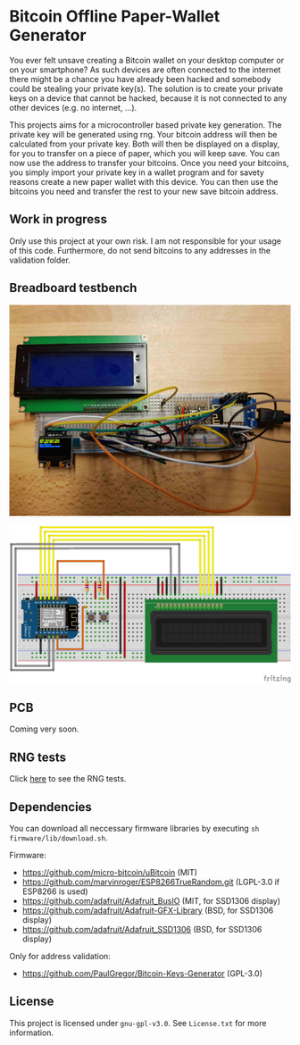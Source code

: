 # Bitcoin Offline Paper-Wallet Generator

You ever felt unsave creating a Bitcoin wallet on your desktop computer or on your smartphone? As such devices are often connected to the internet there might be a chance you have already been hacked and somebody could be stealing your private key(s). The solution is to create your private keys on a device that cannot be hacked, because it is not connected to any other devices (e.g. no internet, ...). 

This projects aims for a microcontroller based private key generation. The private key will be generated using rng. Your bitcoin address will then be calculated from your private key. Both will then be displayed on a display, for you to transfer on a piece of paper, which you will keep save. You can now use the address to transfer your bitcoins. Once you need your bitcoins, you simply import your private key in a wallet program and for savety reasons create a new paper wallet with this device. You can then use the bitcoins you need and transfer the rest to your new save bitcoin address.

## Work in progress

Only use this project at your own risk. I am not responsible for your usage of this code. Furthermore, do not send bitcoins to any addresses in the validation folder.

## Breadboard testbench

![testbench_real](hardware/testbench/testbench_real.jpg)

![testbench_img](hardware/testbench/testbench_breadboard.png)

## PCB

Coming very soon.

## RNG tests

Click [here](tests/rng_validation/TEST.md) to see the RNG tests.

## Dependencies

You can download all neccessary firmware libraries by executing `sh firmware/lib/download.sh`.

Firmware:
* https://github.com/micro-bitcoin/uBitcoin (MIT)
* https://github.com/marvinroger/ESP8266TrueRandom.git (LGPL-3.0 if ESP8266 is used)
* https://github.com/adafruit/Adafruit_BusIO (MIT, for SSD1306 display)
* https://github.com/adafruit/Adafruit-GFX-Library (BSD, for SSD1306 display)
* https://github.com/adafruit/Adafruit_SSD1306 (BSD, for SSD1306 display)

Only for address validation:
* https://github.com/PaulGregor/Bitcoin-Keys-Generator (GPL-3.0)

## License

This project is licensed under `gnu-gpl-v3.0`. See `License.txt` for more information.
